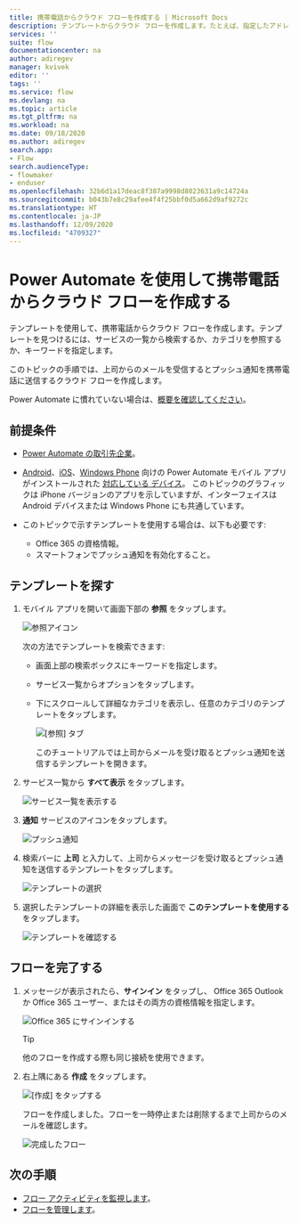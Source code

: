```yaml
---
title: 携帯電話からクラウド フローを作成する | Microsoft Docs
description: テンプレートからクラウド フローを作成します。たとえば、指定したアドレスからメールを受信したときにプッシュ通知を送信します
services: ''
suite: flow
documentationcenter: na
author: adiregev
manager: kvivek
editor: ''
tags: ''
ms.service: flow
ms.devlang: na
ms.topic: article
ms.tgt_pltfrm: na
ms.workload: na
ms.date: 09/18/2020
ms.author: adiregev
search.app:
- Flow
search.audienceType:
- flowmaker
- enduser
ms.openlocfilehash: 32b6d1a17deac8f387a9998d8023631a9c14724a
ms.sourcegitcommit: b043b7e8c29afee4f4f25bbf0d5a662d9af9272c
ms.translationtype: HT
ms.contentlocale: ja-JP
ms.lasthandoff: 12/09/2020
ms.locfileid: "4709327"
---
```

# <a name="create-a-cloud-flow-from-your-phone-by-using-power-automate"></a>Power Automate を使用して携帯電話からクラウド フローを作成する

テンプレートを使用して、携帯電話からクラウド フローを作成します。テンプレートを見つけるには、サービスの一覧から検索するか、カテゴリを参照するか、キーワードを指定します。

このトピックの手順では、上司からのメールを受信するとプッシュ通知を携帯電話に送信するクラウド フローを作成します。

Power Automate に慣れていない場合は、[概要を確認してください](getting-started.md)。

## <a name="prerequisites"></a>前提条件
* [Power Automate の取引先企業](sign-up-sign-in.md)。
* [Android](https://aka.ms/flowmobiledocsandroid)、[iOS](https://aka.ms/flowmobiledocsios)、[Windows Phone](https://aka.ms/flowmobilewindows) 向けの Power Automate モバイル アプリがインストールされた [対応している デバイス](getting-started.md#use-the-mobile-app)。 このトピックのグラフィックは iPhone バージョンのアプリを示していますが、インターフェイスは Android デバイスまたは Windows Phone にも共通しています。
* このトピックで示すテンプレートを使用する場合は、以下も必要です:
  
  * Office 365 の資格情報。
  * スマートフォンでプッシュ通知を有効化すること。

## <a name="find-a-template"></a>テンプレートを探す
1. モバイル アプリを開いて画面下部の **参照** をタップします。
   
    ![参照アイコン](./media/mobile-create-flow/browse-icon.png)
   
    次の方法でテンプレートを検索できます:
   
   * 画面上部の検索ボックスにキーワードを指定します。
   * サービス一覧からオプションをタップします。
   * 下にスクロールして詳細なカテゴリを表示し、任意のカテゴリのテンプレートをタップします。
     
  
       ![[参照] タブ](./media/mobile-create-flow/browse-tab.png)
     
     このチュートリアルでは上司からメールを受け取るとプッシュ通知を送信するテンプレートを開きます。
1. サービス一覧から **すべて表示** をタップします。
   

    ![サービス一覧を表示する](./media/mobile-create-flow/list-services.png)
1. **通知** サービスのアイコンをタップします。
    
    ![プッシュ通知](./media/mobile-create-flow/push-notifications.png)
1. 検索バーに **上司** と入力して、上司からメッセージを受け取るとプッシュ通知を送信するテンプレートをタップします。
   
  
    ![テンプレートの選択](./media/mobile-create-flow/choose-template.png)
1. 選択したテンプレートの詳細を表示した画面で **このテンプレートを使用する** をタップします。
   
    ![テンプレートを確認する](./media/mobile-create-flow/confirm-template.png)

## <a name="finish-the-flow"></a>フローを完了する
1. メッセージが表示されたら、**サインイン** をタップし、 Office 365 Outlook か Office 365 ユーザー、またはその両方の資格情報を指定します。
   
    ![Office 365 にサインインする](./media/mobile-create-flow/office-signin.png)
   
    >[!TIP]
    >他のフローを作成する際も同じ接続を使用できます。

1. 右上隅にある **作成** をタップします。
   
    ![[作成] をタップする](./media/mobile-create-flow/create.png)

      
    フローを作成しました。フローを一時停止または削除するまで上司からのメールを確認します。

    ![完成したフロー](./media/mobile-create-flow/success.png)

## <a name="next-steps"></a>次の手順
* [フロー アクティビティを監視します](mobile-monitor-activity.md)。
* [フローを管理します](mobile-manage-flows.md)。

